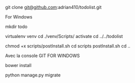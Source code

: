 git clone git@github.com:adrian410/todolist.git

For Windows

mkdir todo

virtualenv venv
cd ./venv/Scripts/
activate
cd ../../todolist

chmod +x scripts/postInstall.sh
cd scripts
postInstall.sh
cd ..

Avec la console GIT FOR WINDOWS

bower install

python manage.py migrate

